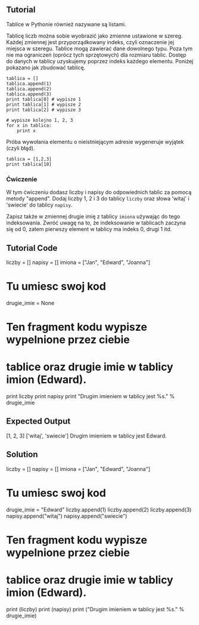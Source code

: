 Tutorial
--------

Tablice w Pythonie również nazywane są listami.

Tablicę liczb można sobie wyobrazić jako zmienne ustawione w szereg. Każdej zmiennej jest przyporządkowany indeks, czyli oznaczenie jej miejsca w szeregu. Tablice mogą zawierać dane dowolnego typu. Poza tym nie ma ograniczeń (oprócz tych sprzętowych) dla rozmiaru tablic. Dostęp do danych w tablicy uzyskujemy poprzez indeks każdego elementu. Poniżej pokazano jak zbudować tablicę.

    tablica = []
    tablica.append(1)
    tablica.append(2)
    tablica.append(3)
    print tablica[0] # wypisze 1
    print tablica[1] # wypisze 2
    print tablica[2] # wypisze 3

    # wypisze kolejno 1, 2, 3
    for x in tablica:
        print x

Próba wywołania elementu o nieistniejącym adresie wygeneruje wyjątek (czyli błąd).

    tablica = [1,2,3]
    print tablica[10]

### Ćwiczenie

W tym ćwiczeniu dodasz liczby i napisy do odpowiednich tablic za pomocą metody "append". Dodaj liczby 1, 2 i 3 do tablicy `liczby` oraz słowa 'witaj' i 'swiecie' do tablicy `napisy`.

Zapisz także w zmiennej drugie imię z tablicy `imiona` używając do tego indeksowania. Zwróć uwagę na to, że indeksowanie w tablicach zaczyna się od 0, zatem pierwszy element w tablicy ma indeks 0, drugi 1 itd.

Tutorial Code
-------------
liczby = []
napisy = []
imiona = ["Jan", "Edward", "Joanna"]

# Tu umiesc swoj kod
drugie_imie = None


# Ten fragment kodu wypisze wypelnione przez ciebie
# tablice oraz drugie imie w tablicy imion (Edward).
print liczby
print napisy
print "Drugim imieniem w tablicy jest %s." % drugie_imie




Expected Output
---------------
[1, 2, 3]
['witaj', 'swiecie']
Drugim imieniem w tablicy jest Edward.

Solution
--------
liczby = []
napisy = []
imiona = ["Jan", "Edward", "Joanna"]

# Tu umiesc swoj kod
drugie_imie = "Edward"
liczby.append(1)
liczby.append(2)
liczby.append(3)
napisy.append("witaj")
napisy.append("swiecie")

# Ten fragment kodu wypisze wypelnione przez ciebie
# tablice oraz drugie imie w tablicy imion (Edward).
print (liczby)
print (napisy)
print ("Drugim imieniem w tablicy jest %s." % drugie_imie)
